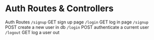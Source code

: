 # Auth Routes & Controllers

Auth Routes
`/signup`   GET   sign up page
`/login`    GET   log in page
`/signup`   POST  create a new user in db
`/login`    POST  authenticate a current user
`/logout`   GET   log a user out
